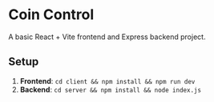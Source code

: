 # Coin Control
A basic React + Vite frontend and Express backend project.

## Setup
1. **Frontend**: `cd client && npm install && npm run dev`
2. **Backend**: `cd server && npm install && node index.js`